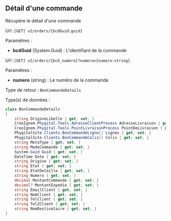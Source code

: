 ## <span id='details'>Détail d'une commande</span>

Récupère le détail d'une commande

Url :`[GET] v2/orders/{bcdGuid:guid}`

Paramètres : 

- **bcdGuid** (System.Guid) : L'identifiant de la commande

Url :`[GET] v2/orders/{bcd_numero}?numero={numero:string}`

Paramètres : 

- **numero** (string) : Le numéro de la commande

Type de retour : `BonCommandeDetails`

Type(s) de données :

```csharp
class BonCommandeDetails
{
	string OrigineLibelle { get; set; }
	CreoIgnem.Phygital.Tools.AdresseClientProcess AdresseLivraison { get; set; }
	CreoIgnem.Phygital.Tools.PointLivraisonProcess PointDeLivraison { get; set; }
	PhygitalSite.Clients.BonCommandeLigne[] Lignes { get; set; }
	PhygitalSite.Clients.BonCommandeColis[] Colis { get; set; }
	string MetaType { get; set; }
	string ModeCommande { get; set; }
	System.Guid Guid { get; set; }
	DateTime Date { get; set; }
	string Origine { get; set; }
	string Etat { get; set; }
	string EtatDetaille { get; set; }
	string Numero { get; set; }
	decimal MontantCommande { get; set; }
	decimal? MontantExpedie { get; set; }
	string EmailClient { get; set; }
	string NomClient { get; set; }
	string TelClient { get; set; }
	string Tel2Client { get; set; }
	string NomDestinataire { get; set; }
}

```

